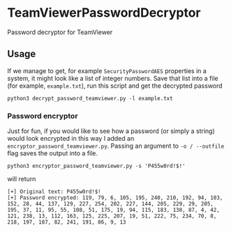 # TeamViewerPasswordDecryptor

Password decryptor for TeamViewer

## Usage
If we manage to get, for example `SecurityPasswordAES` properties in a system, it might look like a list of integer numbers. Save that list into a file (for example, `example.txt`), run this script and get the decrypted password

```shell-session
python3 decrypt_password_teamviewer.py -l example.txt
```


### Password encryptor
Just for fun, if you would like to see how a password (or simply a string) would look encrypted in this way I added an `encryptor_password_teamviewer.py`. Passing an argument to `-o / --outfile` flag saves the output into a file.
```shell-session
python3 encryptor_password_teamviewer.py -s 'P455w0rd!$!'
```
will return
```shell-session
[+] Original text: P455w0rd!$!
[+] Password encrypted: 119, 79, 6, 105, 195, 240, 210, 192, 94, 103, 152, 28, 44, 137, 129, 227, 254, 202, 227, 144, 205, 229, 29, 205, 195, 37, 11, 95, 55, 108, 51, 175, 19, 94, 115, 183, 138, 87, 4, 42, 121, 238, 13, 112, 163, 125, 225, 207, 19, 51, 222, 75, 234, 70, 8, 218, 197, 187, 82, 241, 191, 86, 9, 13
```
